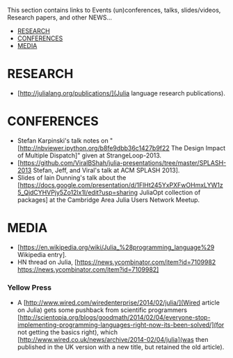 This section contains links to Events (un)conferences, talks, slides/videos, Research papers, and other NEWS...

* [RESEARCH](#research)
* [CONFERENCES](#conferences)
* [MEDIA](#media)


# RESEARCH 
* [http://julialang.org/publications/](Julia language research publications).


# CONFERENCES
* Stefan Karpinski's talk notes on "[http://nbviewer.ipython.org/b8fe9dbb36c1427b9f22 The Design Impact of Multiple Dispatch]" given at StrangeLoop-2013.
* [https://github.com/ViralBShah/julia-presentations/tree/master/SPLASH-2013 Stefan, Jeff, and Viral's talk at ACM SPLASH 2013].
* Slides of Iain Dunning's talk about the [https://docs.google.com/presentation/d/1FlHt245YxPXFwOHmxLYW1z5_QjdCYHVPjy5Zo12lx1I/edit?usp=sharing JuliaOpt collection of packages] at the Cambridge Area Julia Users Network Meetup.


# MEDIA
* [https://en.wikipedia.org/wiki/Julia_%28programming_language%29 Wikipedia entry].
* HN thread on Julia, [https://news.ycombinator.com/item?id=7109982 https://news.ycombinator.com/item?id=7109982]

### Yellow Press 
* A [http://www.wired.com/wiredenterprise/2014/02/julia/](Wired article on Julia) gets some pushback from scientific programmers [http://scientopia.org/blogs/goodmath/2014/02/04/everyone-stop-implementing-programming-languages-right-now-its-been-solved/](for not getting the basics right), which [http://www.wired.co.uk/news/archive/2014-02/04/julia](was then published in the UK version with a new title, but retained the old article).



